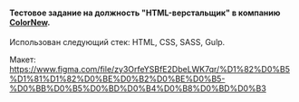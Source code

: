 #### Тестовое задание на должность "HTML-верстальщик" в компанию [ColorNew](https://colornew.ru/).

Иcпользован следующий стек: HTML, CSS, SASS, Gulp.

Макет: https://www.figma.com/file/zy3OrfeYSBfE2DbeLWK7qr/%D1%82%D0%B5%D1%81%D1%82%D0%BE%D0%B2%D0%BE%D0%B5-%D0%BB%D0%B5%D0%BD%D0%B4%D0%B8%D0%BD%D0%B3
